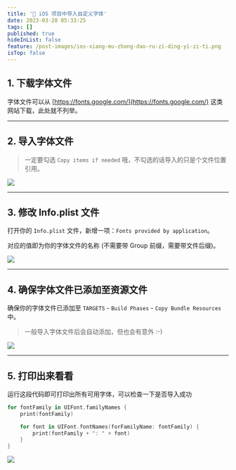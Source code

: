 ```yaml
---
title: '🪷 iOS 项目中导入自定义字体'
date: 2023-03-28 05:33:25
tags: []
published: true
hideInList: false
feature: /post-images/ios-xiang-mu-zhong-dao-ru-zi-ding-yi-zi-ti.png
isTop: false
---
```


## 1. 下载字体文件

字体文件可以从 [https://fonts.google.com/](https://fonts.google.com/) 这类网站下载，此处就不列举。

---

## 2. 导入字体文件

> 一定要勾选 `Copy items if needed` 哦，不勾选的话导入的只是个文件位置引用。

![](https://seaony.github.io/post-images/1679953001044.png)

---

## 3. 修改 Info.plist 文件

打开你的 `Info.plist` 文件，新增一项：`Fonts provided by application`。

对应的值即为你的字体文件的名称 (不需要带 Group 前缀，需要带文件后缀)。

![](https://seaony.github.io/post-images/1679953202754.png)

---

## 4. 确保字体文件已添加至资源文件

确保你的字体文件已添加至 `TARGETS` - `Build Phases` - `Copy Bundle Resources` 中。

> 一般导入字体文件后会自动添加，但也会有意外 :-)

![](https://seaony.github.io/post-images/1679953445072.png)

---

## 5. 打印出来看看

运行这段代码即可打印出所有可用字体，可以检查一下是否导入成功

```swift
for fontFamily in UIFont.familyNames {
    print(fontFamily)

    for font in UIFont.fontNames(forFamilyName: fontFamily) {
        print(fontFamily + ": " + font)
    }
}
```

![](https://seaony.github.io/post-images/1679953569638.png)
